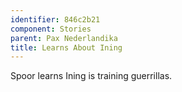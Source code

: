 ```yaml
---
identifier: 846c2b21
component: Stories
parent: Pax Nederlandika 
title: Learns About Ining
---
```

Spoor learns Ining is training guerrillas.
